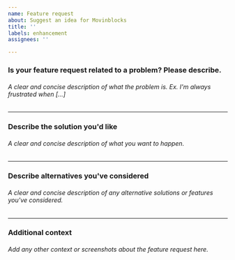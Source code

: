 ```yaml
---
name: Feature request
about: Suggest an idea for Movinblocks
title: ''
labels: enhancement
assignees: ''

---
```


### Is your feature request related to a problem? Please describe.
###### A clear and concise description of what the problem is. Ex. I'm always frustrated when [...]

---
### Describe the solution you'd like
###### A clear and concise description of what you want to happen.

---
### Describe alternatives you've considered
###### A clear and concise description of any alternative solutions or features you've considered.

---
### Additional context
###### Add any other context or screenshots about the feature request here.
